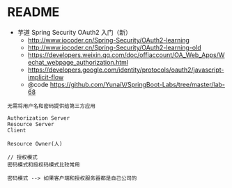# README

- 芋道 Spring Security OAuth2 入门（新）
    - <http://www.iocoder.cn/Spring-Security/OAuth2-learning>
    - <http://www.iocoder.cn/Spring-Security/OAuth2-learning-old>
    - https://developers.weixin.qq.com/doc/offiaccount/OA_Web_Apps/Wechat_webpage_authorization.html
    - https://developers.google.com/identity/protocols/oauth2/javascript-implicit-flow
    - @code https://github.com/YunaiV/SpringBoot-Labs/tree/master/lab-68

```
无需将用户名和密码提供给第三方应用

Authorization Server
Resource Server
Client

Resource Owner(人)

// 授权模式
密码模式和授权码模式比较常用

密码模式 --> 如果客户端和授权服务器都是自己公司的
```
